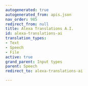```yaml
---
autogenerated: true
autogenerated_from: apis.json
nav_order: 985
redirect_from: null
title: Alexa Translations A.I.
id: alexa-translations-ai
translation_types:
- Text
- Speech
- File
active: true
grand_parent: Input types
parent: Speech
redirect_to: alexa-translations-ai

---
```


